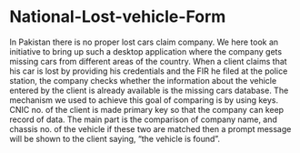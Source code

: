 # National-Lost-vehicle-Form
In Pakistan there is no proper lost cars claim company. We here took an initiative to bring up such a desktop application where the company gets missing cars from different areas of the country. When a client claims that his car is lost by providing his credentials and the FIR he filed at the police station, the company checks whether the information about the vehicle entered by the client is already available is the missing cars database. 
The mechanism we used to achieve this goal of comparing is by using keys. 
CNIC no. of the client is made primary key so that the company can keep record of data. The main part is the comparison of company name, and chassis no. of the vehicle if these two are matched then a prompt message will be shown to the client saying, “the vehicle is found”. 
